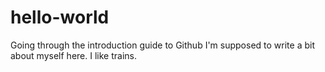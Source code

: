 # hello-world
Going through the introduction guide to Github
I'm supposed to write a bit about myself here. I like trains.
